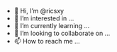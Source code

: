 - 👋 Hi, I’m @ricsxy
- 👀 I’m interested in ...
- 🌱 I’m currently learning ...
- 💞️ I’m looking to collaborate on ...
- 📫 How to reach me ...

<!---
ricsxy/ricsxy is a ✨ special ✨ repository because its `README.md` (this file) appears on your GitHub profile.
You can click the Preview link to take a look at your changes.
--->
